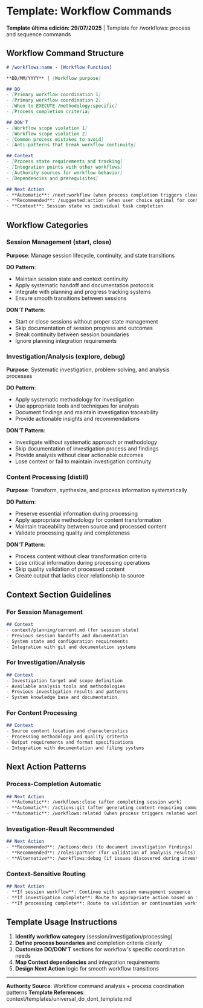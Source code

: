 # Template: Workflow Commands

**Template última edición: 29/07/2025** | Template for /workflows: process and sequence commands

## Workflow Command Structure

```markdown
# /workflows:name - [Workflow Function]

**DD/MM/YYYY** | [Workflow purpose]

## DO
- [Primary workflow coordination 1]
- [Primary workflow coordination 2]
- [When to EXECUTE /methodology:specific]
- [Process completion criteria]

## DON'T
- [Workflow scope violation 1]
- [Workflow scope violation 2]
- [Common process mistakes to avoid]
- [Anti-patterns that break workflow continuity]

## Context
- [Process state requirements and tracking]
- [Integration points with other workflows]
- [Authority sources for workflow behavior]
- [Dependencies and prerequisites]

## Next Action
- **Automatic**: /next:workflow (when process completion triggers clear next workflow)
- **Recommended**: /suggested:action (when user choice optimal for continuation)
- **Context**: Session state vs individual task completion
```

## Workflow Categories

### Session Management (start, close)
**Purpose**: Manage session lifecycle, continuity, and state transitions

**DO Pattern**:
- Maintain session state and context continuity
- Apply systematic handoff and documentation protocols
- Integrate with planning and progress tracking systems
- Ensure smooth transitions between sessions

**DON'T Pattern**:
- Start or close sessions without proper state management
- Skip documentation of session progress and outcomes
- Break continuity between session boundaries
- Ignore planning integration requirements

### Investigation/Analysis (explore, debug)
**Purpose**: Systematic investigation, problem-solving, and analysis processes

**DO Pattern**:
- Apply systematic methodology for investigation
- Use appropriate tools and techniques for analysis
- Document findings and maintain investigation traceability
- Provide actionable insights and recommendations

**DON'T Pattern**:
- Investigate without systematic approach or methodology
- Skip documentation of investigation process and findings
- Provide analysis without clear actionable outcomes
- Lose context or fail to maintain investigation continuity

### Content Processing (distill)
**Purpose**: Transform, synthesize, and process information systematically

**DO Pattern**:
- Preserve essential information during processing
- Apply appropriate methodology for content transformation
- Maintain traceability between source and processed content
- Validate processing quality and completeness

**DON'T Pattern**:
- Process content without clear transformation criteria
- Lose critical information during processing operations
- Skip quality validation of processed content
- Create output that lacks clear relationship to source

## Context Section Guidelines

### For Session Management
```markdown
## Context
- context/planning/current.md (for session state)
- Previous session handoffs and documentation
- System state and configuration requirements
- Integration with git and documentation systems
```

### For Investigation/Analysis
```markdown
## Context
- Investigation target and scope definition
- Available analysis tools and methodologies
- Previous investigation results and patterns
- System knowledge base and documentation
```

### For Content Processing
```markdown
## Context
- Source content location and characteristics
- Processing methodology and quality criteria
- Output requirements and format specifications
- Integration with documentation and filing systems
```

## Next Action Patterns

### Process-Completion Automatic
```markdown
## Next Action
- **Automatic**: /workflows:close (after completing session work)
- **Automatic**: /actions:git (after generating content requiring commit)
- **Automatic**: /workflows:related (when process triggers related workflow)
```

### Investigation-Result Recommended
```markdown
## Next Action
- **Recommended**: /actions:docs (to document investigation findings)
- **Recommended**: /roles:partner (for validation of analysis results)
- **Alternative**: /workflows:debug (if issues discovered during investigation)
```

### Context-Sensitive Routing
```markdown
## Next Action
- **If session workflow**: Continue with session management sequence
- **If investigation complete**: Route to appropriate action based on findings
- **If processing complete**: Route to validation or continuation workflow
```

## Template Usage Instructions

1. **Identify workflow category** (session/investigation/processing)
2. **Define process boundaries** and completion criteria clearly
3. **Customize DO/DON'T** sections for workflow's specific coordination needs
4. **Map Context dependencies** and integration requirements
5. **Design Next Action** logic for smooth workflow transitions

---
**Authority Source**: Workflow command analysis + process coordination patterns
**Template References**: context/templates/universal_do_dont_template.md